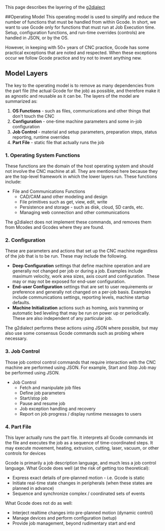 This page describes the layering of the [g2dialect](g2dialect)

##Operating Model
This operating model is used to simplify and reduce the number of functions that must be handled from within Gcode. In short, we want to use Gcode only for functions that must run at Job Execution time. Setup, configuration functions, and run-time overrides (controls) are handled in JSON, or by the OS.

However, in keeping with 50+ years of CNC practice, Gcode has some practical exceptions that are noted and respected. When these exceptions occur we follow Gcode practice and try not to invent anything new.

## Model Layers

The key to the operating model is to remove as many dependencies from the part file (the actual Gcode for the job) as possible, and therefore make it as agnostic and reusable as it can be. The layers of the model are summarized as:

1. **OS Functions** - such as files, communications and other things that don't touch the CNC
1. **Configuration** - one-time machine parameters and some in-job configuration
1. **Job Control** - material and setup parameters, preparation steps, status reporting, runtime overrides
1. **Part File** - static file that actually runs the job

### 1. Operating System Functions
These functions are the domain of the host operating system and should not involve the CNC machine at all. They are mentioned here because they are the top-level framework in which the lower layers run. These functions include:

- File and Communications Functions
  - CAD/CAM aand other modeling and design
  - File primitives such as get, view, edit, write
  - Persistence and storage - such as disk, cloud, SD cards, etc.
  - Managing web connection and other communications

The g2dialect does not implement these commands, and removes them from Mcodes and Gcodes where they are found.

### 2. Configuration
These are parameters and actions that set up the CNC machine regardless of the job that is to be run. These may include the following.

- **Deep Configuration** settings that define machine operation and are generally not changed per job or during a job. Examples include maximum velocity, work area sizes, axis count and configuration. These may or may not be exposed for end-user configuration.
- **End-user Configuration** settings that are set to user requirements or preference and generally not changed on a per-job basis. Examples include communications settings, reporting levels, machine startup defaults.
- **Machine Initialization** actions such as homing, axis tramming or automatic bed leveling that may be run on power up or periodically. These are also independent of any particular job.

The g2dialect performs these actions using JSON where possible, but may also use some consensus Gcode commands such as probing where necessary.

### 3. Job Control

Those job control control commands that require interaction with the CNC machine are performed using JSON. For example, Start and Stop Job may be performed using JSON.

- Job Control
  - Fetch and manipulate job files
  - Define job parameters 
  - Start/stop job
  - Pause and resume job
  - Job exception handling and recovery
  - Report on job progress / display runtime messages to users

### 4. Part File
This layer actually runs the part file. It interprets all Gcode commands int the file and executes the job as a sequence of time-coordinated steps. It may execute movement, heating, extrusion, cutting, laser, vacuum, or other controls for devices 

Gcode is primarily a job description language, and much less a job control language. What Gcode does well (at the risk of getting too theoretical):	
- Express exact details of pre-planned motion - i.e. Gcode is static
- Initiate real-time state changes in peripherals (when these states are planned in advance)
- Sequence and synchronize complex / coordinated sets of events
	
What Gcode does not do as well:	
- Interject realtime changes into pre-planned motion (dynamic control)
- Manage devices and perform configuration (setup)
- Provide job management, beyond rudimentary start and end
